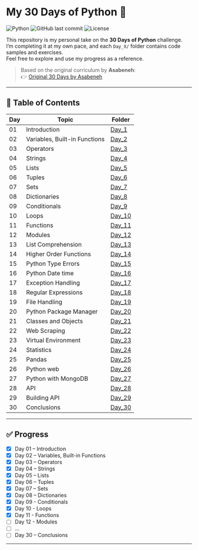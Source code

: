 # My 30 Days of Python 🐍

![Python](https://img.shields.io/badge/Python-3.x-blue?logo=python)
![GitHub last commit](https://img.shields.io/github/last-commit/TUF-SCAR/30_Days_of_Python)
![License](https://img.shields.io/github/license/TUF-SCAR/30_Days_of_Python)

This repository is my personal take on the **30 Days of Python** challenge.  
I’m completing it at my own pace, and each `Day_X/` folder contains code samples and exercises.  
Feel free to explore and use my progress as a reference.

> Based on the original curriculum by **Asabeneh**:  
> 👉 [Original 30 Days by Asabeneh](https://github.com/Asabeneh/30-Days-Of-Python)

---

## 📅 Table of Contents

| Day | Topic                         | Folder                                                                   |
| --- | ----------------------------- | ------------------------------------------------------------------------ |
| 01  | Introduction                  | [Day_1](https://github.com/TUF-SCAR/30_Days_of_Python/tree/main/Day_1)   |
| 02  | Variables, Built-in Functions | [Day_2](https://github.com/TUF-SCAR/30_Days_of_Python/tree/main/Day_2)   |
| 03  | Operators                     | [Day_3](https://github.com/TUF-SCAR/30_Days_of_Python/tree/main/Day_3)   |
| 04  | Strings                       | [Day_4](https://github.com/TUF-SCAR/30_Days_of_Python/tree/main/Day_4)   |
| 05  | Lists                         | [Day_5](https://github.com/TUF-SCAR/30_Days_of_Python/tree/main/Day_5)   |
| 06  | Tuples                        | [Day_6](https://github.com/TUF-SCAR/30_Days_of_Python/tree/main/Day_6)   |
| 07  | Sets                          | [Day_7](https://github.com/TUF-SCAR/30_Days_of_Python/tree/main/Day_7)   |
| 08  | Dictionaries                  | [Day_8](https://github.com/TUF-SCAR/30_Days_of_Python/tree/main/Day_8)   |
| 09  | Conditionals                  | [Day_9](https://github.com/TUF-SCAR/30_Days_of_Python/tree/main/Day_9)   |
| 10  | Loops                         | [Day_10](https://github.com/TUF-SCAR/30_Days_of_Python/tree/main/Day_10) |
| 11  | Functions                     | [Day_11](https://github.com/TUF-SCAR/30_Days_of_Python/tree/main/Day_11) |
| 12  | Modules                       | [Day_12](https://github.com/TUF-SCAR/30_Days_of_Python/tree/main/Day_12) |
| 13  | List Comprehension            | [Day_13](https://github.com/TUF-SCAR/30_Days_of_Python/tree/main/Day_13) |
| 14  | Higher Order Functions        | [Day_14](https://github.com/TUF-SCAR/30_Days_of_Python/tree/main/Day_14) |
| 15  | Python Type Errors            | [Day_15](https://github.com/TUF-SCAR/30_Days_of_Python/tree/main/Day_15) |
| 16  | Python Date time              | [Day_16](https://github.com/TUF-SCAR/30_Days_of_Python/tree/main/Day_16) |
| 17  | Exception Handling            | [Day_17](https://github.com/TUF-SCAR/30_Days_of_Python/tree/main/Day_17) |
| 18  | Regular Expressions           | [Day_18](https://github.com/TUF-SCAR/30_Days_of_Python/tree/main/Day_18) |
| 19  | File Handling                 | [Day_19](https://github.com/TUF-SCAR/30_Days_of_Python/tree/main/Day_19) |
| 20  | Python Package Manager        | [Day_20](https://github.com/TUF-SCAR/30_Days_of_Python/tree/main/Day_20) |
| 21  | Classes and Objects           | [Day_21](https://github.com/TUF-SCAR/30_Days_of_Python/tree/main/Day_21) |
| 22  | Web Scraping                  | [Day_22](https://github.com/TUF-SCAR/30_Days_of_Python/tree/main/Day_22) |
| 23  | Virtual Environment           | [Day_23](https://github.com/TUF-SCAR/30_Days_of_Python/tree/main/Day_23) |
| 24  | Statistics                    | [Day_24](https://github.com/TUF-SCAR/30_Days_of_Python/tree/main/Day_24) |
| 25  | Pandas                        | [Day_25](https://github.com/TUF-SCAR/30_Days_of_Python/tree/main/Day_25) |
| 26  | Python web                    | [Day_26](https://github.com/TUF-SCAR/30_Days_of_Python/tree/main/Day_26) |
| 27  | Python with MongoDB           | [Day_27](https://github.com/TUF-SCAR/30_Days_of_Python/tree/main/Day_27) |
| 28  | API                           | [Day_28](https://github.com/TUF-SCAR/30_Days_of_Python/tree/main/Day_28) |
| 29  | Building API                  | [Day_29](https://github.com/TUF-SCAR/30_Days_of_Python/tree/main/Day_29) |
| 30  | Conclusions                   | [Day_30](https://github.com/TUF-SCAR/30_Days_of_Python/tree/main/Day_30) |

---

## ✅ Progress

- [x] Day 01 – Introduction
- [x] Day 02 – Variables, Built-in Functions
- [x] Day 03 – Operators
- [x] Day 04 – Strings
- [x] Day 05 – Lists
- [x] Day 06 – Tuples
- [x] Day 07 – Sets
- [x] Day 08 – Dictionaries
- [x] Day 09 - Conditionals
- [x] Day 10 - Loops
- [x] Day 11 - Functions
- [ ] Day 12 - Modules
- [ ] …
- [ ] Day 30 – Conclusions

---
